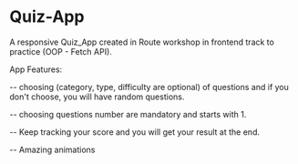 # Quiz-App
A responsive Quiz_App created in Route workshop in frontend track to practice (OOP - Fetch API).

App Features:

-- choosing (category, type, difficulty are optional) of questions and if you don't choose, you will have random questions.

-- choosing questions number are mandatory and starts with 1.

-- Keep tracking your score and you will get your result at the end.

-- Amazing animations 
